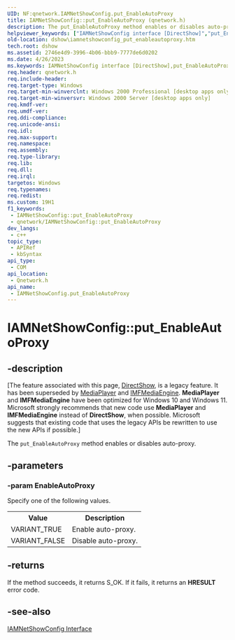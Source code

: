```yaml
---
UID: NF:qnetwork.IAMNetShowConfig.put_EnableAutoProxy
title: IAMNetShowConfig::put_EnableAutoProxy (qnetwork.h)
description: The put_EnableAutoProxy method enables or disables auto-proxy.
helpviewer_keywords: ["IAMNetShowConfig interface [DirectShow]","put_EnableAutoProxy method","IAMNetShowConfig.put_EnableAutoProxy","IAMNetShowConfig::put_EnableAutoProxy","IAMNetShowConfigput_EnableAutoProxy","dshow.iamnetshowconfig_put_enableautoproxy","put_EnableAutoProxy","put_EnableAutoProxy method [DirectShow]","put_EnableAutoProxy method [DirectShow]","IAMNetShowConfig interface","qnetwork/IAMNetShowConfig::put_EnableAutoProxy"]
old-location: dshow\iamnetshowconfig_put_enableautoproxy.htm
tech.root: dshow
ms.assetid: 2746e4d9-3996-4b06-bbb9-7777de6d0202
ms.date: 4/26/2023
ms.keywords: IAMNetShowConfig interface [DirectShow],put_EnableAutoProxy method, IAMNetShowConfig.put_EnableAutoProxy, IAMNetShowConfig::put_EnableAutoProxy, IAMNetShowConfigput_EnableAutoProxy, dshow.iamnetshowconfig_put_enableautoproxy, put_EnableAutoProxy, put_EnableAutoProxy method [DirectShow], put_EnableAutoProxy method [DirectShow],IAMNetShowConfig interface, qnetwork/IAMNetShowConfig::put_EnableAutoProxy
req.header: qnetwork.h
req.include-header: 
req.target-type: Windows
req.target-min-winverclnt: Windows 2000 Professional [desktop apps only]
req.target-min-winversvr: Windows 2000 Server [desktop apps only]
req.kmdf-ver: 
req.umdf-ver: 
req.ddi-compliance: 
req.unicode-ansi: 
req.idl: 
req.max-support: 
req.namespace: 
req.assembly: 
req.type-library: 
req.lib: 
req.dll: 
req.irql: 
targetos: Windows
req.typenames: 
req.redist: 
ms.custom: 19H1
f1_keywords:
 - IAMNetShowConfig::put_EnableAutoProxy
 - qnetwork/IAMNetShowConfig::put_EnableAutoProxy
dev_langs:
 - c++
topic_type:
 - APIRef
 - kbSyntax
api_type:
 - COM
api_location:
 - Qnetwork.h
api_name:
 - IAMNetShowConfig.put_EnableAutoProxy
---
```


# IAMNetShowConfig::put_EnableAutoProxy


## -description

\[The feature associated with this page, [DirectShow](/windows/win32/directshow/directshow), is a legacy feature. It has been superseded by [MediaPlayer](/uwp/api/Windows.Media.Playback.MediaPlayer) and [IMFMediaEngine](/windows/win32/api/mfmediaengine/nn-mfmediaengine-imfmediaengine). **MediaPlayer** and **IMFMediaEngine** have been optimized for Windows 10 and Windows 11. Microsoft strongly recommends that new code use **MediaPlayer** and **IMFMediaEngine** instead of **DirectShow**, when possible. Microsoft suggests that existing code that uses the legacy APIs be rewritten to use the new APIs if possible.\]

The <code>put_EnableAutoProxy</code> method enables or disables auto-proxy.

## -parameters

### -param EnableAutoProxy

Specify one of the following values.

<table>
<tr>
<th>Value
                </th>
<th>Description
                </th>
</tr>
<tr>
<td>VARIANT_TRUE</td>
<td>Enable auto-proxy.</td>
</tr>
<tr>
<td>VARIANT_FALSE</td>
<td>Disable auto-proxy.</td>
</tr>
</table>

## -returns

If the method succeeds, it returns S_OK. If it fails, it returns an <b>HRESULT</b> error code.

## -see-also

<a href="/windows/desktop/api/qnetwork/nn-qnetwork-iamnetshowconfig">IAMNetShowConfig Interface</a>